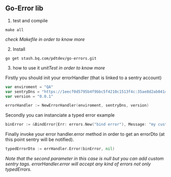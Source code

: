 Go-Error lib
------------

1. test and compile

```Terminal
make all
```
*check Makefile in order to know more*

2. Install

```Terminal
go get stash.bq.com/pdtdev/go-errors.git
```

3. how to use it
*unitTest in order to know more*

Firstly you should init your errorHandler (that is linked to a sentry account)

```go
var enviroment = "QA"
var sentryDns = "https://1eecf0d5795b4f9bbc5f4210c1513f4c:35ae8d2ab04144d8a01127612ed810d9@sentry.bq.com/132"
var version = "0.0.1"

errorHandler := NewErrorHandler(enviroment, sentryDns, version)
```

Secondly you can instanciate a typed error
example
```go
binError := &BindError{Err: errors.New("bind error"), Message: "my custom bind msg", RequestID: "requestId"}
```

Finally invoke your error handler.error method in order to get an errorDto (at this point sentry will be notified). 



```go
typedErrorDto := errHandler.Error(binError, nil)
```

*Note that the second parameter in this case is null but you can add custom sentry tags. errorHandler.error will accept any kind of errors not only typedErrors.*
